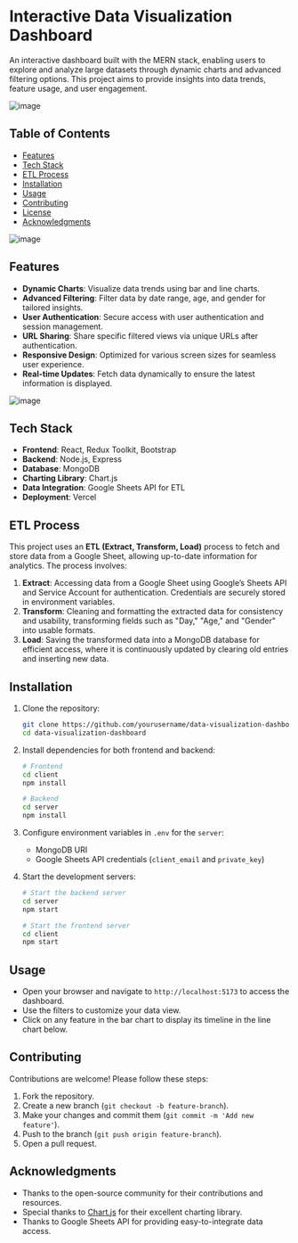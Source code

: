 
# Interactive Data Visualization Dashboard

An interactive dashboard built with the MERN stack, enabling users to explore and analyze large datasets through dynamic charts and advanced filtering options. This project aims to provide insights into data trends, feature usage, and user engagement.

![image](https://github.com/user-attachments/assets/0d7497ea-a10a-4ef1-ad12-d67c867abb0f)

## Table of Contents

- [Features](#features)
- [Tech Stack](#tech-stack)
- [ETL Process](#etl-process)
- [Installation](#installation)
- [Usage](#usage)
- [Contributing](#contributing)
- [License](#license)
- [Acknowledgments](#acknowledgments)

![image](https://github.com/user-attachments/assets/85bf6e6c-94bc-426d-abd1-bf672c8f00ba)

## Features

- **Dynamic Charts**: Visualize data trends using bar and line charts.
- **Advanced Filtering**: Filter data by date range, age, and gender for tailored insights.
- **User Authentication**: Secure access with user authentication and session management.
- **URL Sharing**: Share specific filtered views via unique URLs after authentication.
- **Responsive Design**: Optimized for various screen sizes for seamless user experience.
- **Real-time Updates**: Fetch data dynamically to ensure the latest information is displayed.

![image](https://github.com/user-attachments/assets/e52912ff-a5cf-49d9-be15-5f064be8cae2)

## Tech Stack

- **Frontend**: React, Redux Toolkit, Bootstrap
- **Backend**: Node.js, Express
- **Database**: MongoDB
- **Charting Library**: Chart.js
- **Data Integration**: Google Sheets API for ETL
- **Deployment**: Vercel

## ETL Process

This project uses an **ETL (Extract, Transform, Load)** process to fetch and store data from a Google Sheet, allowing up-to-date information for analytics. The process involves:

1. **Extract**: Accessing data from a Google Sheet using Google’s Sheets API and Service Account for authentication. Credentials are securely stored in environment variables.
2. **Transform**: Cleaning and formatting the extracted data for consistency and usability, transforming fields such as "Day," "Age," and "Gender" into usable formats.
3. **Load**: Saving the transformed data into a MongoDB database for efficient access, where it is continuously updated by clearing old entries and inserting new data.

## Installation

1. Clone the repository:
   ```bash
   git clone https://github.com/yourusername/data-visualization-dashboard.git
   cd data-visualization-dashboard
   ```

2. Install dependencies for both frontend and backend:
   ```bash
   # Frontend
   cd client
   npm install

   # Backend
   cd server
   npm install
   ```

3. Configure environment variables in `.env` for the `server`:
   - MongoDB URI
   - Google Sheets API credentials (`client_email` and `private_key`)

4. Start the development servers:
   ```bash
   # Start the backend server
   cd server
   npm start

   # Start the frontend server
   cd client
   npm start
   ```

## Usage

- Open your browser and navigate to `http://localhost:5173` to access the dashboard.
- Use the filters to customize your data view.
- Click on any feature in the bar chart to display its timeline in the line chart below.

## Contributing

Contributions are welcome! Please follow these steps:

1. Fork the repository.
2. Create a new branch (`git checkout -b feature-branch`).
3. Make your changes and commit them (`git commit -m 'Add new feature'`).
4. Push to the branch (`git push origin feature-branch`).
5. Open a pull request.

## Acknowledgments

- Thanks to the open-source community for their contributions and resources.
- Special thanks to [Chart.js](https://www.chartjs.org/) for their excellent charting library.
- Thanks to Google Sheets API for providing easy-to-integrate data access.
